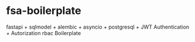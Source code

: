 # fsa-boilerplate

fastapi + sqlmodel + alembic + asyncio + postgresql + JWT
Authentication + Autorization rbac  Boilerplate